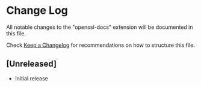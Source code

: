 # Change Log

All notable changes to the "openssl-docs" extension will be documented in this file.

Check [Keep a Changelog](http://keepachangelog.com/) for recommendations on how to structure this file.

## [Unreleased]

- Initial release